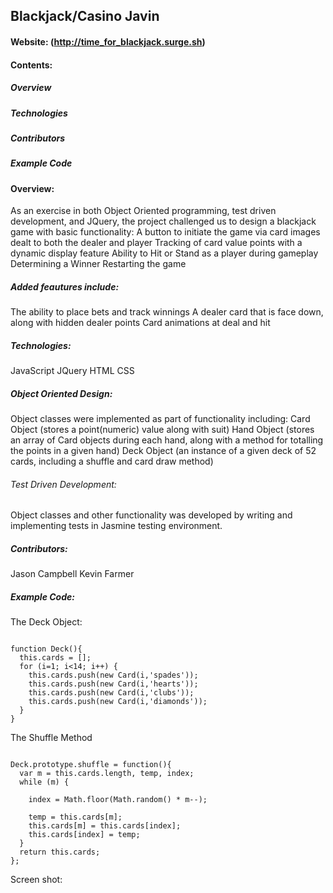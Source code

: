 ## Blackjack/Casino Javin

#### Website:  (http://time_for_blackjack.surge.sh)

#### Contents:

##### Overview 
##### Technologies
##### Contributors 
##### Example Code

#### Overview:
As an exercise in both Object Oriented programming, test driven development, and JQuery, the project challenged us to design a blackjack game with basic functionality:
A button to initiate the game via card images dealt to both the dealer and player
Tracking of card value points with a dynamic display feature
Ability to Hit or Stand as a player during gameplay
Determining a Winner
Restarting the game

##### Added feautures include:
The ability to place bets and track winnings
A dealer card that is face down, along with hidden dealer points 
Card animations at deal and hit

##### Technologies:
JavaScript
JQuery
HTML
CSS

##### Object Oriented Design:
Object classes were implemented as part of functionality including:
Card Object (stores a point(numeric) value along with suit)
Hand Object (stores an array of Card objects during each hand, along with a method for totalling the points in a given hand)
Deck Object (an instance of a given deck of 52 cards, including a shuffle and card draw method)

###### Test Driven Development:
Object classes and other functionality was developed by writing and implementing tests in Jasmine testing environment.

##### Contributors:
Jason Campbell
Kevin Farmer

##### Example Code:

The Deck Object:

```

function Deck(){
  this.cards = [];
  for (i=1; i<14; i++) {
    this.cards.push(new Card(i,'spades'));
    this.cards.push(new Card(i,'hearts'));
    this.cards.push(new Card(i,'clubs'));
    this.cards.push(new Card(i,'diamonds'));
  }
}

```
The Shuffle Method

```

Deck.prototype.shuffle = function(){
  var m = this.cards.length, temp, index;
  while (m) {

    index = Math.floor(Math.random() * m--);

    temp = this.cards[m];
    this.cards[m] = this.cards[index];
    this.cards[index] = temp;
  }
  return this.cards;
};

```

Screen shot:


